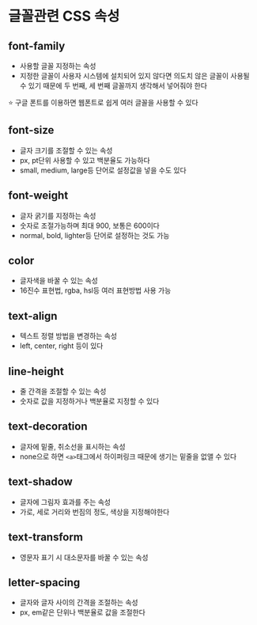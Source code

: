 # 글꼴관련 CSS 속성

## font-family

- 사용할 글꼴 지정하는 속성
- 지정한 글꼴이 사용자 시스템에 설치되어 있지 않다면 의도치 않은 글꼴이 사용될 수 있기 때문에 두 번째, 세 번째 글꼴까지 생각해서 넣어줘야 한다

⭐ 구글 폰트를 이용하면 웹폰트로 쉽게 여러 글꼴을 사용할 수 있다

## font-size

- 글자 크기를 조절할 수 있는 속성
- px, pt단위 사용할 수 있고 백분율도 가능하다
- small, medium, large등 단어로 설정값을 넣을 수도 있다

## font-weight

- 글자 굵기를 지정하는 속성
- 숫자로 조절가능하며 최대 900, 보통은 600이다
- normal, bold, lighter등 단어로 설정하는 것도 가능

## color

- 글자색을 바꿀 수 있는 속성
- 16진수 표현법, rgba, hsl등 여러 표현방법 사용 가능
​
## text-align

- 텍스트 정렬 방법을 변경하는 속성
- left, center, right 등이 있다

## line-height

- 줄 간격을 조절할 수 있는 속성
- 숫자로 값을 지정하거나 백분율로 지정할 수 있다

## text-decoration

- 글자에 밑줄, 취소선을 표시하는 속성
- none으로 하면 `<a>`태그에서 하이퍼링크 때문에 생기는 밑줄을 없앨 수 있다

## text-shadow

- 글자에 그림자 효과를 주는 속성
- 가로, 세로 거리와 번짐의 정도, 색상을 지정해야한다

## text-transform

- 영문자 표기 시 대소문자를 바꿀 수 있는 속성

## letter-spacing

- 글자와 글자 사이의 간격을 조절하는 속성
- px, em같은 단위나 백분율로 값을 조절한다